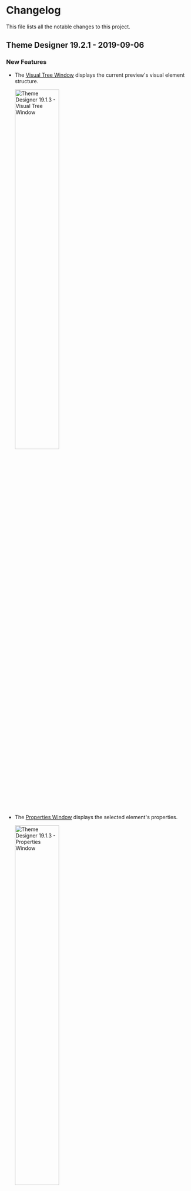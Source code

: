 # Changelog
This file lists all the notable changes to this project.

## Theme Designer 19.2.1 - 2019-09-06

### New Features

* The [Visual Tree Window](http://docs.devexpress.com/WpfThemeDesigner/401169/workspace/visual-tree-window) displays the current preview's visual element structure.

    <img src="media/Changelog/19.2.1-VisualTree-2x.png" width="50%" alt="Theme Designer 19.1.3 - Visual Tree Window"/>

* The [Properties Window](http://docs.devexpress.com/WpfThemeDesigner/401212/workspace/properties-window) displays the selected element's properties.
    
    <img src="media/Changelog/19.2.1-Properties-2x.png" width="50%" alt="Theme Designer 19.1.3 - Properties Window"/>

* The **Ignore System DPI** tool ignores the system's scaling value and displays the preview with 100% scale. 

### Bug Fixes

* <a href="https://www.devexpress.com/Support/Center/Question/Details/T754663/theme-designer-the-preview-window-is-corrupted-when-the-custom-theme-name-is">T754663</a> - The preview window is corrupted when the custom theme name is Office2019Colorful.


* <a href="https://www.devexpress.com/Support/Center/Question/Details/T719715/theme-designer-preview-is-empty-in-certain-cases">T719715</a> - Theme Designer Preview is empty in certain cases.

### Enhancements

* **View in XAML** tool is renamed to the **Inspect Element** tool. The **Inspect Element** tool allows you to select a UI element to display its properties, XAML code, and its position in the Visual Tree.

    <img src="media/Changelog/19.2.1-inspect-element-tool-2x.gif" width="50%" alt="Theme Designer 19.1.3 - Inspect Element Tool"/>

* The palette color's tooltips added to the CodeView Window's Intelligent Code Completion popup window.

    <img src="media/Changelog/19.2.1-Code-Completion-2x.png" width="50%" alt="Theme Designer 19.1.3 - Code Completion Enhancement"/>

### Changes

* The **Filter Colors** tool now displays only the colors the **selected element and its children** uses. You can use the Inspect Element tool or the **Visual Tree Window** to select an element.

* Theme Designer now uses the Ribbon's Simplified mode.

    <img src="media/Changelog/19.2.1-Simplified-Ribbon-2x.png" width="50%" alt="Theme Designer 19.1.3 - Ribbon Simplified Mode"/>

* The **Reset Layout** tool has been moved to the 'Home' ribbon tab.
* The **Views** ribbon tab has been converted to the drop-down button and moved to the 'Home' ribbon tab.

## Theme Designer 19.1.4 - 2019-05-27

### Bug Fixes

* <a href="https://www.devexpress.com/Support/Center/Question/Details/T743008/theme-designer-cannot-upgrade-a-theme-because-the-x-namespace-prefix-is-not-defined-in">T743008</a> - Theme Designer cannot upgrade a theme because the 'x' namespace prefix is not defined in certain files.

## Theme Designer 19.1.3 - 2019-05-17

### Changes

* The 'Palettes' button in the Palette ribbon tab is renamed to 'Import'.

    <img src="media/Changelog/19.1.3-Ribbon-Palette-Tab-2x.png" width="50%" alt="Theme Designer 19.1.3 - Ribbon Palette Tab"/>

### Enhancements

* Internal enhancements and bug fixes.

## Theme Designer 19.1.2 - 2019-04-26

### New Features

* You can create new themes based on your custom theme at runtime. Refer to the <a href="https://docs.devexpress.com/WPF/400728" target="_blank">WPF Palettes</a> topic for more information.

* Export your current theme palette to a .cs file.

    <img src="media/Changelog/19.1.2-Ribbon-2x.png" width="50%" alt="Theme Designer 19.1.2 - Export Theme to a .cs file"/>
    
* Apply a predefined palette available in the current theme.

    <img src="media/Changelog/19.1.2-Ribbon-2x-Palettes.png" width="50%" alt="Theme Designer 19.1.2 - Predefined Palette List"/>

    
## Theme Designer 19.1.1 - 2019-03-22


### New Features

* Incremental build.

* The Output window now can display the  **Build Output**, **Preview Output**, and **Logs**.

    <img src="media/Changelog/19.1-output-window.png" width="50%" alt="Theme Designer 19.1 - Output Window"/>


### Enhancements

* When you close a theme solution, the Theme Designer remembers the files you had open previously and restores them when you re-open the theme solution.

* The application's layout has changed to borderless.

    <img src="media/Changelog/19.1-borderless-layout.png" width="50%" alt="Theme Designer 19.1 - Borderless Layout"/>

* Resolve Merge Conflicts - you do not need to use the KDiff3 tool to choose a file version.

    <img src="media/Changelog/19.1-resolve-merge-take-mine.png" width="50%" alt="Theme Designer 19.1 - Resolve Merge Conflicts"/>

* New **Show in Explorer** and **Copy Path** items in the CodeView window's context menu.

    <img src="media/Changelog/19.1-showinexplorer-and-copy-path-menu-items.png" width="50%" alt="Theme Designer 19.1 - New CodeView Menu Items"/>

* Visual Studio-Inspired syntax highlighting.

    <img src="media/Changelog/19.1-code-view-code-highlighting.png" width="50%" alt="Theme Designer 19.1 - New CodeView Syntax Highlighting"/>
